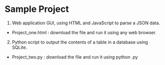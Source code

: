 # Sample Project


1) Web application GUI, using HTML and JavaScript to parse a JSON data. 
- Project_one.html : download the file and run it using any web browser.

2) Python script to output the contents of a table in a database using SQLite.
- Project_two.py : download the file and run it using python <scriptname>.py
